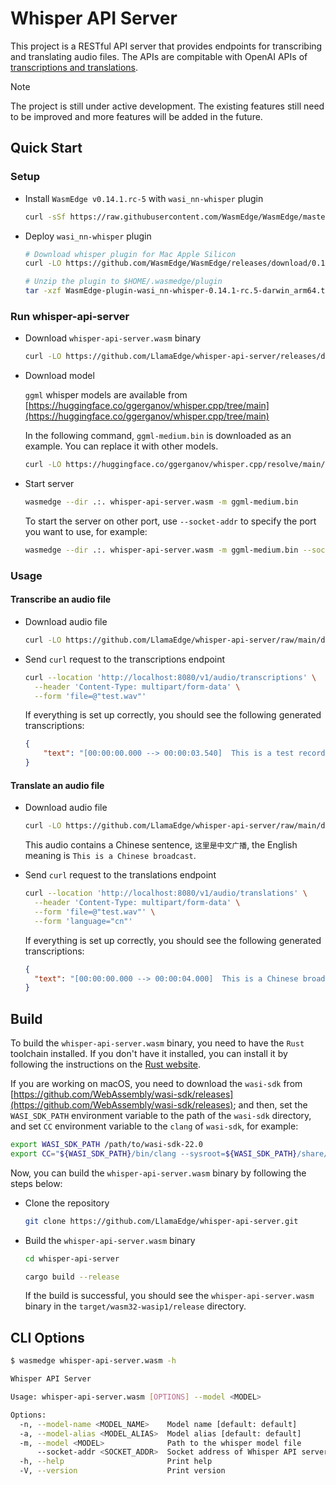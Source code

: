 # Whisper API Server

This project is a RESTful API server that provides endpoints for transcribing and translating audio files. The APIs are compitable with OpenAI APIs of [transcriptions and translations](https://platform.openai.com/docs/api-reference/audio).

> [!NOTE]
> The project is still under active development. The existing features still need to be improved and more features will be added in the future.

## Quick Start

### Setup

- Install `WasmEdge v0.14.1.rc-5` with `wasi_nn-whisper` plugin

  ```bash
  curl -sSf https://raw.githubusercontent.com/WasmEdge/WasmEdge/master/utils/install_v2.sh | bash -s -- -v 0.14.1-rc.5
  ```

- Deploy `wasi_nn-whisper` plugin

  ```bash
  # Download whisper plugin for Mac Apple Silicon
  curl -LO https://github.com/WasmEdge/WasmEdge/releases/download/0.14.1-rc.5/WasmEdge-plugin-wasi_nn-whisper-0.14.1-rc.5-darwin_arm64.tar.gz

  # Unzip the plugin to $HOME/.wasmedge/plugin
  tar -xzf WasmEdge-plugin-wasi_nn-whisper-0.14.1-rc.5-darwin_arm64.tar.gz -C $HOME/.wasmedge/plugin
  ```

### Run whisper-api-server

- Download `whisper-api-server.wasm` binary

  ```bash
  curl -LO https://github.com/LlamaEdge/whisper-api-server/releases/download/0.2.1/whisper-api-server.wasm
  ```

- Download model

  `ggml` whisper models are available from [https://huggingface.co/ggerganov/whisper.cpp/tree/main](https://huggingface.co/ggerganov/whisper.cpp/tree/main)

  In the following command, `ggml-medium.bin` is downloaded as an example. You can replace it with other models.

  ```bash
  curl -LO https://huggingface.co/ggerganov/whisper.cpp/resolve/main/ggml-medium.bin
  ```

- Start server

  ```bash
  wasmedge --dir .:. whisper-api-server.wasm -m ggml-medium.bin
  ```

  To start the server on other port, use `--socket-addr` to specify the port you want to use, for example:

  ```bash
  wasmedge --dir .:. whisper-api-server.wasm -m ggml-medium.bin --socket-addr 0.0.0.0:10086
  ```

### Usage

#### Transcribe an audio file

- Download audio file

  ```bash
  curl -LO https://github.com/LlamaEdge/whisper-api-server/raw/main/data/test.wav

  ```

- Send `curl` request to the transcriptions endpoint

  ```bash
  curl --location 'http://localhost:8080/v1/audio/transcriptions' \
    --header 'Content-Type: multipart/form-data' \
    --form 'file=@"test.wav"'
  ```

  If everything is set up correctly, you should see the following generated transcriptions:

  ```json
  {
      "text": "[00:00:00.000 --> 00:00:03.540]  This is a test record for Whisper.cpp"
  }
  ```

#### Translate an audio file

- Download audio file

  ```bash
  curl -LO https://github.com/LlamaEdge/whisper-api-server/raw/main/data/test_cn.wav
  ```

  This audio contains a Chinese sentence, `这里是中文广播`, the English meaning is `This is a Chinese broadcast`.

- Send `curl` request to the translations endpoint

  ```bash
  curl --location 'http://localhost:8080/v1/audio/translations' \
    --header 'Content-Type: multipart/form-data' \
    --form 'file=@"test.wav"' \
    --form 'language="cn"'
  ```

  If everything is set up correctly, you should see the following generated transcriptions:

  ```json
  {
    "text": "[00:00:00.000 --> 00:00:04.000]  This is a Chinese broadcast."
  }
  ```

## Build

To build the `whisper-api-server.wasm` binary, you need to have the `Rust` toolchain installed. If you don't have it installed, you can install it by following the instructions on the [Rust website](https://www.rust-lang.org/tools/install).

If you are working on macOS, you need to download the `wasi-sdk` from [https://github.com/WebAssembly/wasi-sdk/releases](https://github.com/WebAssembly/wasi-sdk/releases); and then, set the `WASI_SDK_PATH` environment variable to the path of the `wasi-sdk` directory, and set `CC` environment variable to the `clang` of `wasi-sdk`, for example:

  ```bash
  export WASI_SDK_PATH /path/to/wasi-sdk-22.0
  export CC="${WASI_SDK_PATH}/bin/clang --sysroot=${WASI_SDK_PATH}/share/wasi-sysroot"
  ```

Now, you can build the `whisper-api-server.wasm` binary by following the steps below:

- Clone the repository

  ```bash
  git clone https://github.com/LlamaEdge/whisper-api-server.git
  ```

- Build the `whisper-api-server.wasm` binary

  ```bash
  cd whisper-api-server

  cargo build --release
  ```

  If the build is successful, you should see the `whisper-api-server.wasm` binary in the `target/wasm32-wasip1/release` directory.

## CLI Options

```bash
$ wasmedge whisper-api-server.wasm -h

Whisper API Server

Usage: whisper-api-server.wasm [OPTIONS] --model <MODEL>

Options:
  -n, --model-name <MODEL_NAME>    Model name [default: default]
  -a, --model-alias <MODEL_ALIAS>  Model alias [default: default]
  -m, --model <MODEL>              Path to the whisper model file
      --socket-addr <SOCKET_ADDR>  Socket address of Whisper API server instance [default: 0.0.0.0:8080]
  -h, --help                       Print help
  -V, --version                    Print version
```
